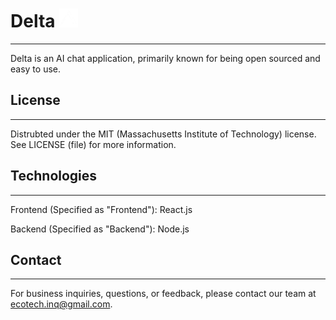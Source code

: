 # Delta <img src="Assets/Delta.png" alt="Delta Logo" width="30" height="30">
---
Delta is an AI chat application, primarily known for being open sourced and easy to use.

## License
---
Distrubted under the MIT (Massachusetts Institute of Technology) license.
See LICENSE (file) for more information.

## Technologies
---
Frontend (Specified as "Frontend"): React.js

Backend (Specified as "Backend"): Node.js

## Contact
---
For business inquiries, questions, or feedback, please contact our team at ecotech.inq@gmail.com.
